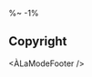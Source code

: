 <!-- ## TODO

- [ ] Use negative lookahead in the strings regex to allow for escaping. -->

%~ -1%

## Copyright

<ÀLaModeFooter />
